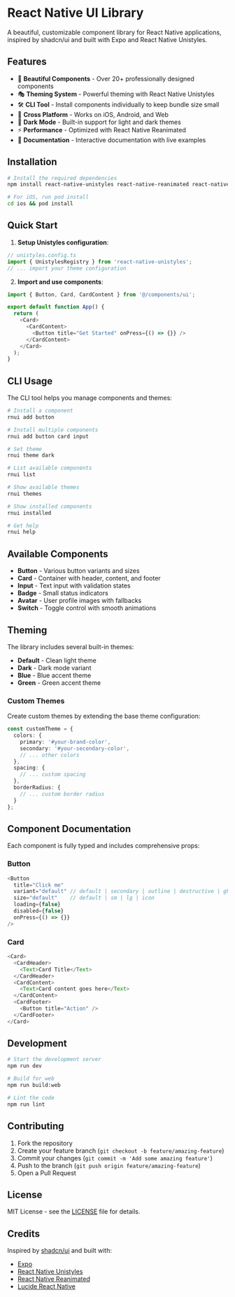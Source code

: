 # React Native UI Library

A beautiful, customizable component library for React Native applications, inspired by shadcn/ui and built with Expo and React Native Unistyles.

## Features

- 🎨 **Beautiful Components** - Over 20+ professionally designed components
- 🎭 **Theming System** - Powerful theming with React Native Unistyles
- 🛠️ **CLI Tool** - Install components individually to keep bundle size small
- 📱 **Cross Platform** - Works on iOS, Android, and Web
- 🌙 **Dark Mode** - Built-in support for light and dark themes
- ⚡ **Performance** - Optimized with React Native Reanimated
- 📖 **Documentation** - Interactive documentation with live examples

## Installation

```bash
# Install the required dependencies
npm install react-native-unistyles react-native-reanimated react-native-svg

# For iOS, run pod install
cd ios && pod install
```

## Quick Start

1. **Setup Unistyles configuration**:

```typescript
// unistyles.config.ts
import { UnistylesRegistry } from 'react-native-unistyles';
// ... import your theme configuration
```

2. **Import and use components**:

```typescript
import { Button, Card, CardContent } from '@/components/ui';

export default function App() {
  return (
    <Card>
      <CardContent>
        <Button title="Get Started" onPress={() => {}} />
      </CardContent>
    </Card>
  );
}
```

## CLI Usage

The CLI tool helps you manage components and themes:

```bash
# Install a component
rnui add button

# Install multiple components
rnui add button card input

# Set theme
rnui theme dark

# List available components
rnui list

# Show available themes
rnui themes

# Show installed components
rnui installed

# Get help
rnui help
```

## Available Components

- **Button** - Various button variants and sizes
- **Card** - Container with header, content, and footer
- **Input** - Text input with validation states
- **Badge** - Small status indicators
- **Avatar** - User profile images with fallbacks
- **Switch** - Toggle control with smooth animations

## Theming

The library includes several built-in themes:

- **Default** - Clean light theme
- **Dark** - Dark mode variant
- **Blue** - Blue accent theme
- **Green** - Green accent theme

### Custom Themes

Create custom themes by extending the base theme configuration:

```typescript
const customTheme = {
  colors: {
    primary: '#your-brand-color',
    secondary: '#your-secondary-color',
    // ... other colors
  },
  spacing: {
    // ... custom spacing
  },
  borderRadius: {
    // ... custom border radius
  }
};
```

## Component Documentation

Each component is fully typed and includes comprehensive props:

### Button

```typescript
<Button
  title="Click me"
  variant="default" // default | secondary | outline | destructive | ghost | link
  size="default"    // default | sm | lg | icon
  loading={false}
  disabled={false}
  onPress={() => {}}
/>
```

### Card

```typescript
<Card>
  <CardHeader>
    <Text>Card Title</Text>
  </CardHeader>
  <CardContent>
    <Text>Card content goes here</Text>
  </CardContent>
  <CardFooter>
    <Button title="Action" />
  </CardFooter>
</Card>
```

## Development

```bash
# Start the development server
npm run dev

# Build for web
npm run build:web

# Lint the code
npm run lint
```

## Contributing

1. Fork the repository
2. Create your feature branch (`git checkout -b feature/amazing-feature`)
3. Commit your changes (`git commit -m 'Add some amazing feature'`)
4. Push to the branch (`git push origin feature/amazing-feature`)
5. Open a Pull Request

## License

MIT License - see the [LICENSE](LICENSE) file for details.

## Credits

Inspired by [shadcn/ui](https://ui.shadcn.com/) and built with:

- [Expo](https://expo.dev/)
- [React Native Unistyles](https://reactnativeunistyles.vercel.app/)
- [React Native Reanimated](https://docs.swmansion.com/react-native-reanimated/)
- [Lucide React Native](https://lucide.dev/)